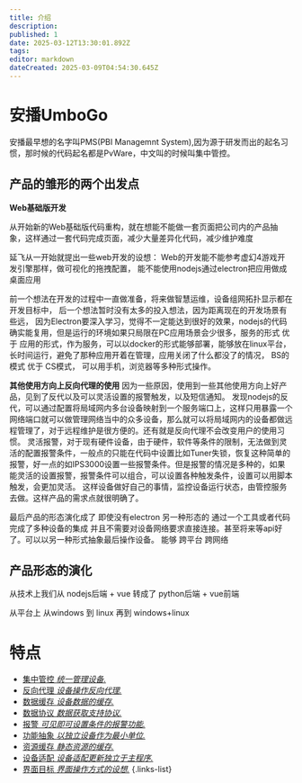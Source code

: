 ```yaml
---
title: 介绍
description: 
published: 1
date: 2025-03-12T13:30:01.892Z
tags: 
editor: markdown
dateCreated: 2025-03-09T04:54:30.645Z
---
```


# 安播UmboGo
安播最早想的名字叫PMS(PBI Managemnt System),因为源于研发而出的起名习惯，那时候的代码起名都是PvWare，中文叫的时候叫集中管控。

## 产品的雏形的两个出发点
**Web基础版开发**

从开始新的Web基础版代码重构，就在想能不能做一套页面把公司内的产品抽象，这样通过一套代码完成页面，减少大量差异化代码，减少维护难度

延飞从一开始就提出一些web开发的设想：
Web的开发能不能参考虚幻4游戏开发引擎那样，做可视化的拖拽配置，
能不能使用nodejs通过electron把应用做成桌面应用

前一个想法在开发的过程中一直做准备，将来做智慧运维，设备组网拓扑显示都在开发目标中，
后一个想法暂时没有太多的投入想法，因为距离现在的开发场景有些远，
因为Electron要深入学习，觉得不一定能达到很好的效果，nodejs的代码确实能复用，但是运行的环境如果只局限在PC应用场景会少很多，服务的形式 优于 应用的形式，作为服务，可以以docker的形式能够部署，能够放在linux平台，长时间运行，避免了那种应用开着在管理，应用关闭了什么都没了的情况， BS的模式 优于 CS模式， 可以用手机，浏览器等多种形式操作。

**其他使用方向上反向代理的使用**
因为一些原因，使用到一些其他使用方向上好产品，见到了反代以及可以灵活设置的报警触发，以及短信通知。
发现nodejs的反代，可以通过配置将局域网内多台设备映射到一个服务端口上，这样只用暴露一个网络端口就可以做管理网络当中的众多设备，那么就可以将局域网内的设备都做远程管理了，对于远程维护是很方便的。还有就是反向代理不会改变用户的使用习惯。
灵活报警，对于现有硬件设备，由于硬件，软件等条件的限制，无法做到灵活的配置报警条件，一般点的只能在代码中设置比如Tuner失锁，恢复这种简单的报警，好一点的如IPS3000设置一些报警条件。但是报警的情况是多种的，如果能灵活的设置报警，报警条件可以组合，可以设置各种触发条件，设置可以用脚本触发，会更加灵活。
这样设备做好自己的事情，监控设备运行状态，由管控服务去做。这样产品的需求点就很明确了。

最后产品的形态演化成了
即使没有electron
另一种形态的 通过一个工具或者代码 完成了多种设备的集成 并且不需要对设备网络要求直接连接。甚至将来等api好了。可以以另一种形式抽象最后操作设备。
能够 跨平台 跨网络 

## 产品形态的演化
从技术上我们从
nodejs后端 + vue
转成了 
python后端 + vue前端

从平台上
从windows 到 linux  再到 windows+linux

# 特点

- [集中管控 *统一管理设备.*](/instruction/design/abstract)
- [反向代理 *设备操作反向代理.*](/instruction/design/reverseProxy)
- [数据缓存 *设备数据的缓存.*](/instruction/design/databuffer)
- [数据协议 *数据获取支持协议.*](/instruction/design/protocol)
- [报警 *可见即可设置条件的报警功能.*](/instruction/design/alarm)
- [功能抽象 *以独立设备作为最小单位.*](/instruction/design/abstract)
- [资源缓存 *静态资源的缓存.*](/instruction/design/cdn)
- [设备适配 *设备适配更新独立于主程序.*](/instruction/design/devicePlugin)
- [界面目标 *界面操作方式的设想.*](/instruction/design/ui)
{.links-list}